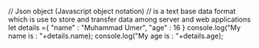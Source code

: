 // Json object (Javascript object notation)
// is a text base data format which is use to store and transfer data among server and web applications 
let details ={
 "name" : "Muhammad Umer",
"age" : 16
}
console.log("My name is : "+details.name);
console.log("My age is : "+details.age);
